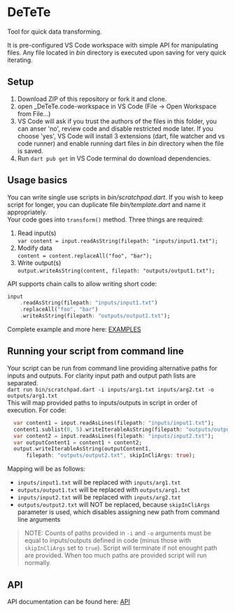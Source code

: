 # DeTeTe
Tool for quick data transforming.

It is pre-configured VS Code workspace with simple API for manipulating files. Any file located in _bin_ directory is executed upon saving for very quick iterating. 

## Setup
1. Download ZIP of this repository or fork it and clone.
2. open _DeTeTe.code-workspace in VS Code (File -> Open Workspace from File...)
3. VS Code will ask if you trust the authors of the files in this folder, you can anser 'no', review code and disable restricted mode later. If you choose 'yes', VS Code will install 3 extensions (dart, file watcher and vs code runner) and enable running dart files in _bin_ directory when the file is saved.
4. Run `dart pub get` in VS Code terminal do download dependencies.

## Usage basics
You can write single use scripts in _bin/scratchpad.dart_. If you wish to keep script for longer, you can duplicate file _bin/template.dart_ and name it appropriately.  
Your code goes into `transform()` method. Three things are required:
1. Read input(s)  
  `var content = input.readAsString(filepath: "inputs/input1.txt");`
2. Modify data  
  `content = content.replaceAll("foo", "bar");`
3. Write output(s)  
  `output.writeAsString(content, filepath: "outputs/output1.txt");`


API supports chain calls to allow writing short code:
```dart
input
    .readAsString(filepath: "inputs/input1.txt")
    .replaceAll("foo", "bar")
    .writeAsString(filepath: "outputs/output1.txt");
```
Complete example and more here: [EXAMPLES](docs/EXAMPLES.md)

## Running your script from command line
Your script can be run from command line providing alternative paths for inputs and outputs. For clarity input path and output path lists are separated.  
`dart run bin/scratchpad.dart -i inputs/arg1.txt inputs/arg2.txt -o outputs/arg1.txt`  
This will map provided paths to inputs/outputs in script in order of execution. For code:
```dart
  var content1 = input.readAsLines(filepath: "inputs/input1.txt");
  content1.sublist(0, 5).writeIterableAsString(filepath: "outputs/output1.txt");
  var content2 = input.readAsLines(filepath: "inputs/input2.txt");
  var outputContent1 = content1 + content2;
  output.writeIterableAsString(outputContent1,
      filepath: "outputs/output2.txt", skipInCliArgs: true);
```
Mapping will be as follows:
* `inputs/input1.txt` will be replaced with `inputs/arg1.txt`
* `outputs/output1.txt` will be replaced with `outputs/arg1.txt`
* `inputs/input2.txt` will be replaced with `inputs/arg2.txt`
* `outputs/output2.txt` will NOT be replaced, because `skipInCliArgs` parameter is used, which disables assigning new path from command line arguments  

> NOTE:
> Counts of paths provided in `-i` and `-o` arguments must be equal to inputs/outputs defined in code (minus those with `skipInCliArgs` set to `true`). Script will terminate if not enought path are provided. When too much paths are provided script will run normally.

## API 
API documentation can be found here: [API](docs/API.md)